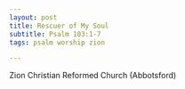 ```yaml
---
layout: post
title: Rescuer of My Soul
subtitle: Psalm 103:1-7
tags: psalm worship zion

---
```

Zion Christian Reformed Church (Abbotsford)
